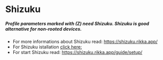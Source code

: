Shizuku
=======

##### Profile parameters marked with (Z) need Shizuku. Shizuku is good alternative for non-rooted devices.

- For more informations about Shizuku read: https://shizuku.rikka.app/
- For Shizuku istallation [click here: ](install_shizuku.md) 
- For start Shizuku read: https://shizuku.rikka.app/guide/setup/


